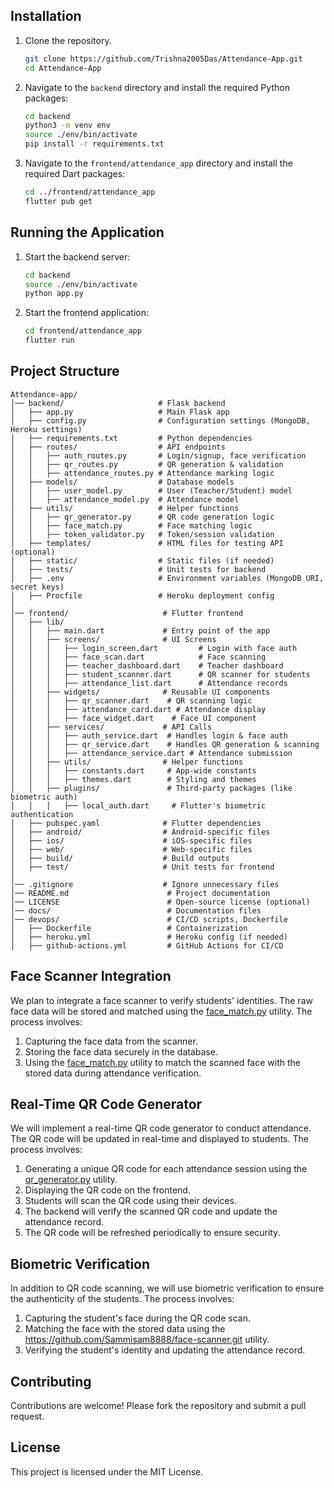 ## Installation

1. Clone the repository.
    ```sh
    git clone https://github.com/Trishna2005Das/Attendance-App.git
    cd Attendance-App
    ```
2. Navigate to the `backend` directory and install the required Python packages:
    ```sh
    cd backend
    python3 -m venv env
    source ./env/bin/activate
    pip install -r requirements.txt
    ```
3. Navigate to the `frontend/attendance_app` directory and install the required Dart packages:
    ```sh
    cd ../frontend/attendance_app
    flutter pub get
    ```

## Running the Application

1. Start the backend server:
    ```sh
    cd backend
    source ./env/bin/activate
    python app.py
    ```
2. Start the frontend application:
    ```sh
    cd frontend/attendance_app
    flutter run
    ```

## Project Structure

```
Attendance-app/
│── backend/                     # Flask backend
│   ├── app.py                   # Main Flask app
│   ├── config.py                # Configuration settings (MongoDB, Heroku settings)
│   ├── requirements.txt         # Python dependencies
│   ├── routes/                  # API endpoints
│   │   ├── auth_routes.py       # Login/signup, face verification
│   │   ├── qr_routes.py         # QR generation & validation
│   │   ├── attendance_routes.py # Attendance marking logic
│   ├── models/                  # Database models
│   │   ├── user_model.py        # User (Teacher/Student) model
│   │   ├── attendance_model.py  # Attendance model
│   ├── utils/                   # Helper functions
│   │   ├── qr_generator.py      # QR code generation logic
│   │   ├── face_match.py        # Face matching logic
│   │   ├── token_validator.py   # Token/session validation
│   ├── templates/               # HTML files for testing API (optional)
│   ├── static/                  # Static files (if needed)
│   ├── tests/                   # Unit tests for backend
│   ├── .env                     # Environment variables (MongoDB URI, secret keys)
│   ├── Procfile                 # Heroku deployment config
│
│── frontend/                     # Flutter frontend
│   ├── lib/
│   │   ├── main.dart             # Entry point of the app
│   │   ├── screens/              # UI Screens
│   │   │   ├── login_screen.dart         # Login with face auth
│   │   │   ├── face_scan.dart            # Face scanning
│   │   │   ├── teacher_dashboard.dart    # Teacher dashboard
│   │   │   ├── student_scanner.dart      # QR scanner for students
│   │   │   ├── attendance_list.dart      # Attendance records
│   │   ├── widgets/              # Reusable UI components
│   │   │   ├── qr_scanner.dart    # QR scanning logic
│   │   │   ├── attendance_card.dart # Attendance display
│   │   │   ├── face_widget.dart    # Face UI component
│   │   ├── services/             # API Calls
│   │   │   ├── auth_service.dart  # Handles login & face auth
│   │   │   ├── qr_service.dart    # Handles QR generation & scanning
│   │   │   ├── attendance_service.dart # Attendance submission
│   │   ├── utils/                # Helper functions
│   │   │   ├── constants.dart     # App-wide constants
│   │   │   ├── themes.dart        # Styling and themes
│   │   ├── plugins/               # Third-party packages (like biometric auth)
│   │   │   ├── local_auth.dart     # Flutter's biometric authentication
│   ├── pubspec.yaml              # Flutter dependencies
│   ├── android/                  # Android-specific files
│   ├── ios/                      # iOS-specific files
│   ├── web/                      # Web-specific files
│   ├── build/                    # Build outputs
│   ├── test/                     # Unit tests for frontend
│
│── .gitignore                    # Ignore unnecessary files
│── README.md                      # Project documentation
│── LICENSE                        # Open-source license (optional)
│── docs/                          # Documentation files
│── devops/                        # CI/CD scripts, Dockerfile
│   ├── Dockerfile                 # Containerization
│   ├── heroku.yml                 # Heroku config (if needed)
│   ├── github-actions.yml         # GitHub Actions for CI/CD
```

## Face Scanner Integration

We plan to integrate a face scanner to verify students' identities. The raw face data will be stored and matched using the [face_match.py](https://github.com/Sammisam8888/face-scanner.git) utility. The process involves:

1. Capturing the face data from the scanner.
2. Storing the face data securely in the database.
3. Using the [face_match.py](https://github.com/Sammisam8888/face-scanner.git) utility to match the scanned face with the stored data during attendance verification.

## Real-Time QR Code Generator

We will implement a real-time QR code generator to conduct attendance. The QR code will be updated in real-time and displayed to students. The process involves:

1. Generating a unique QR code for each attendance session using the [qr_generator.py](http://_vscodecontentref_/4) utility.
2. Displaying the QR code on the frontend.
3. Students will scan the QR code using their devices.
4. The backend will verify the scanned QR code and update the attendance record.
5. The QR code will be refreshed periodically to ensure security.

## Biometric Verification

In addition to QR code scanning, we will use biometric verification to ensure the authenticity of the students. The process involves:

1. Capturing the student's face during the QR code scan.
2. Matching the face with the stored data using the https://github.com/Sammisam8888/face-scanner.git utility.
3. Verifying the student's identity and updating the attendance record.

## Contributing

Contributions are welcome! Please fork the repository and submit a pull request.

## License

This project is licensed under the MIT License.